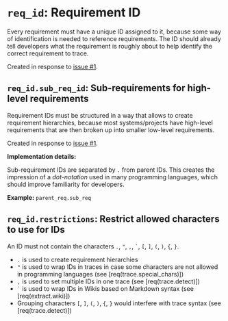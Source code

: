 # `req_id`: Requirement ID

Every requirement must have a unique ID assigned to it,
because some way of identification is needed to reference requirements.
The ID should already tell developers what the requirement is roughly about to help identify the correct requirement to trace.

Created in response to [issue #1](https://github.com/mhatzl/mantra/issues/1).

## `req_id.sub_req_id`: Sub-requirements for high-level requirements

Requirement IDs must be structured in a way that allows to create requirement hierarchies,
because most systems/projects have high-level requirements that are then broken up into smaller low-level requirements.

Created in response to [issue #1](https://github.com/mhatzl/mantra/issues/1).

**Implementation details:**

Sub-requirement IDs are separated by `.` from parent IDs.
This creates the impression of a *dot-notation* used in many programming languages,
which should improve familiarity for developers.

**Example:** `parent_req.sub_req`

## `req_id.restrictions`: Restrict allowed characters to use for IDs

An ID must not contain the characters `.`, `"`, `,`, `` ` ``, `[`, `]`, `(`, `)`, `{`, `}`.

- `.` is used to create requirement hierarchies
- `"` is used to wrap IDs in traces in case some characters are not allowed in programming languages (see [req(trace.special_chars)])
- `,` is used to set multiple IDs in one trace (see [req(trace.detect)])
- `` ` `` is used to wrap IDs in Wikis based on Markdown syntax (see [req(extract.wiki)])
- Grouping characters `[`, `]`, `(`, `)`, `{`, `}` would interfere with trace syntax (see [req(trace.detect)])
